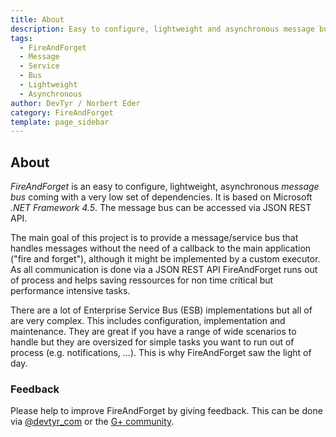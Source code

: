 ```yaml
---
title: About
description: Easy to configure, lightweight and asynchronous message bus
tags: 
  - FireAndForget
  - Message
  - Service
  - Bus
  - Lightweight
  - Asynchronous
author: DevTyr / Norbert Eder
category: FireAndForget
template: page_sidebar
---
```


## About

*FireAndForget* is an easy to configure, lightweight, asynchronous *message bus* coming with a very low set of dependencies. It is based on Microsoft *.NET Framework 4.5*. The message bus can be accessed via JSON REST API.

The main goal of this project is to provide a message/service bus that handles messages without the need of a callback to the main application ("fire and forget"), although it might be implemented by a custom executor. As all communication is done via a JSON REST API FireAndForget runs out of process and helps saving ressources for non time critical but performance intensive tasks.

There are a lot of Enterprise Service Bus (ESB) implementations but all of are very complex. This includes configuration, implementation and maintenance. They are great if you have a range of wide scenarios to handle but they are oversized for simple tasks you want to run out of process (e.g. notifications, ...). This is why FireAndForget saw the light of day.

### Feedback

Please help to improve FireAndForget by giving feedback. This can be done via [@devtyr_com](https://twitter.com/devtyr_com "@devtyr_com") or the [G+ community](https://plus.google.com/u/0/communities/101936208491451882859 "DevTyr G+ community").
